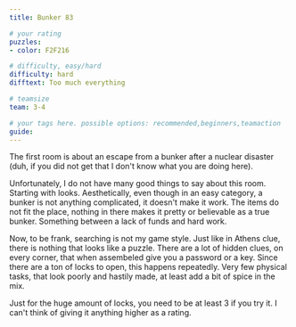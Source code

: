 ```yaml
---
title: Bunker 83

# your rating
puzzles:
- color: F2F216

# difficulty, easy/hard
difficulty: hard
difftext: Too much everything

# teamsize
team: 3-4

# your tags here. possible options: recommended,beginners,teamaction
guide:
---
```


The first room is about an escape from a bunker after a nuclear disaster (duh, if you did not get that I don't know what you are doing here).

Unfortunately,  I do not have many good things to say about this room. Starting with looks. Aesthetically, even though in an easy category, a bunker is not anything complicated, it doesn't make it work. The items do not fit the place, nothing in there makes it pretty or believable as a true bunker. Something between a lack of funds and hard work.

Now, to be frank, searching is not my game style. Just like in Athens clue, there is nothing that looks like a puzzle. There are a lot of hidden clues, on every corner, that when assembeled give you a password or a key. Since there are a ton of locks to open, this happens repeatedly. Very few physical tasks, that look poorly and hastily made, at least add a bit of spice in the mix.

Just for the huge amount of locks, you need to be at least 3 if you try it. I can't think of giving it anything higher as a rating.